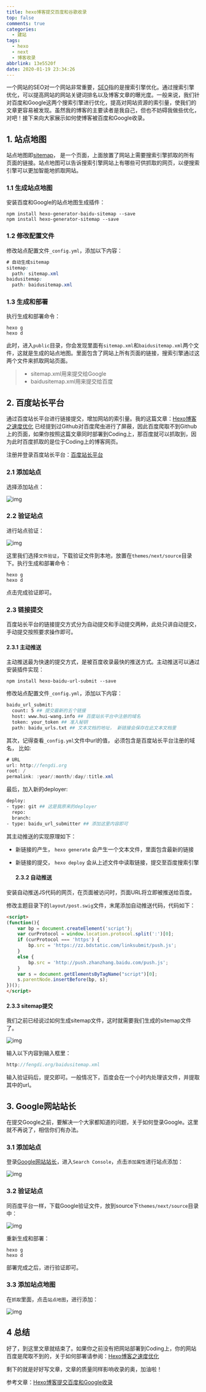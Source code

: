 ```yaml
---
title: hexo博客提交百度和谷歌收录
top: false
comments: true
categories:
  - 建站
tags:
  - hexo
  - next
  - 博客收录
abbrlink: 13e5520f
date: 2020-01-19 23:34:26
---
```


一个网站的SEO对一个网站非常重要，[SEO](https://link.jianshu.com?t=https://baike.baidu.com/item/SEO/102990?fr=aladdin)指的是搜索引擎优化。通过搜索引擎优化，可以提高网站的网站关键词排名以及博客文章的曝光度。一般来说，我们针对百度和Google这两个搜索引擎进行优化，提高对网站资源的索引量，使我们的文章更容易被发现。虽然我的博客的主要读者是我自己，但也不妨碍我做些优化，对吧！接下来向大家展示如何使博客被百度和Google收录。

<!-- more -->

## 1.	站点地图

站点地图即[sitemap](https://link.jianshu.com?t=https://baike.baidu.com/item/sitemap/6241567?fr=aladdin)， 是一个页面，上面放置了网站上需要搜索引擎抓取的所有页面的链接。站点地图可以告诉搜索引擎网站上有哪些可供抓取的网页，以便搜索引擎可以更加智能地抓取网站。

### 1.1	生成站点地图

安装百度和Google的站点地图生成插件：

```undefined
npm install hexo-generator-baidu-sitemap --save
npm install hexo-generator-sitemap --save
```

### 1.2	修改配置文件

修改站点配置文件`_config.yml`，添加以下内容：

```css
# 自动生成sitemap
sitemap:
  path: sitemap.xml
baidusitemap:
  path: baidusitemap.xml
```

### 1.3	生成和部署

执行生成和部署命令：

```undefined
hexo g
hexo d
```

此时，进入`public`目录，你会发现里面有`sitemap.xml`和`baidusitemap.xml`两个文件，这就是生成的站点地图。里面包含了网站上所有页面的链接，搜索引擎通过这两个文件来抓取网站页面。

> - sitemap.xml用来提交给Google
> - baidusitemap.xml用来提交给百度

## 2.	百度站长平台

通过百度站长平台进行链接提交，增加网站的索引量。我的这篇文章：[Hexo博客之速度优化](https://link.jianshu.com?t=http://fengdi.org/2017/08/07/Hexo博客之速度优化.html) 已经提到过Github对百度爬虫进行了屏蔽，因此百度爬取不到Github上的页面，如果你按照这篇文章同时部署到Coding上，那百度就可以抓取到，因为此时百度抓取的是位于Coding上的博客网页。

注册并登录百度站长平台：[百度站长平台](https://link.jianshu.com?t=http://zhanzhang.baidu.com/)

### 2.1	添加站点

选择添加站点：

![img](https:////upload-images.jianshu.io/upload_images/5635196-9bca3b38a6c1685d.png?imageMogr2/auto-orient/strip|imageView2/2/w/982/format/webp)

### 2.2	验证站点

进行站点验证：

![img](https:////upload-images.jianshu.io/upload_images/5635196-51233e024040d8d7.png?imageMogr2/auto-orient/strip|imageView2/2/w/982/format/webp)

这里我们选择`文件验证`，下载验证文件到本地，放置在`themes/next/source`目录下。执行生成和部署命令：

```undefined
hexo g
hexo d
```

点击完成验证即可。

### 2.3	链接提交

百度站长平台的链接提交方式分为自动提交和手动提交两种，此处只讲自动提交，手动提交按照要求操作即可。

#### 2.3.1	主动推送

主动推送最为快速的提交方式，是被百度收录最快的推送方式。主动推送可以通过安装插件实现：

```undefined
npm install hexo-baidu-url-submit --save
```

修改站点配置文件`_config.yml`，添加以下内容：

```bash
baidu_url_submit:
  count: 5 ## 提交最新的五个链接
  host: www.hui-wang.info ## 百度站长平台中注册的域名
  token: your_token ## 准入秘钥
  path: baidu_urls.txt ## 文本文档的地址， 新链接会保存在此文本文档里
```

其次，记得查看`_config.yml`文件中url的值， 必须包含是百度站长平台注册的域名， 比如:

```csharp
# URL
url: http://fengdi.org
root: /
permalink: :year/:month/:day/:title.xml
```

最后，加入新的deployer:

```bash
deploy:
- type: git ## 这是我原来的deployer
  repo:
  branch:
- type: baidu_url_submitter ## 添加这里内容即可
```

其主动推送的实现原理如下：

- 新链接的产生， `hexo generate` 会产生一个文本文件，里面包含最新的链接

- 新链接的提交， `hexo deploy` 会从上述文件中读取链接，提交至百度搜索引擎

  

  #### 2.3.2	自动推送

安装自动推送JS代码的网页，在页面被访问时，页面URL将立即被推送给百度。

修改主题目录下的`layout/post.swig`文件，末尾添加自动推送代码，代码如下：

```html
<script>
(function(){
    var bp = document.createElement('script');
    var curProtocol = window.location.protocol.split(':')[0];
    if (curProtocol === 'https') {
        bp.src = 'https://zz.bdstatic.com/linksubmit/push.js';        
    }
    else {
        bp.src = 'http://push.zhanzhang.baidu.com/push.js';
    }
    var s = document.getElementsByTagName("script")[0];
    s.parentNode.insertBefore(bp, s);
})();
</script>
```

#### 2.3.3	sitemap提交

我们之前已经说过如何生成sitemap文件，这时就需要我们生成的sitemap文件了。

![img](https:////upload-images.jianshu.io/upload_images/5635196-cfb7e4bd12e2deb8.png?imageMogr2/auto-orient/strip|imageView2/2/w/981/format/webp)

输入以下内容到输入框里：

```cpp
http://fengdi.org/baidusitemap.xml
```

输入验证码后，提交即可。一般情况下，百度会在一个小时内处理该文件，并提取其中的url。

## 3.	Google网站站长

在提交Google之前，要解决一个大家都知道的问题，关于如何登录Google。这里就不再说了，相信你们有办法。

### 3.1	添加站点

登录[Google网站站长](https://link.jianshu.com?t=https://www.google.com/webmasters/#?modal_active=none)，进入`Search Console`，点击`添加属性`进行站点添加：

![img](https:////upload-images.jianshu.io/upload_images/5635196-9a7ce99e3aaaf1a9.png?imageMogr2/auto-orient/strip|imageView2/2/w/1200/format/webp)

### 3.2	验证站点

同百度平台一样，下载Google验证文件，放到source下`themes/next/source`目录中：

![img](https:////upload-images.jianshu.io/upload_images/5635196-2a7e8f527d0b1b42.png?imageMogr2/auto-orient/strip|imageView2/2/w/1200/format/webp)

重新生成和部署：

```undefined
hexo g
hexo d
```

部署完成之后，进行验证即可。

### 3.3	添加站点地图

在`抓取`里面，点击`站点地图`，进行添加：

![img](https:////upload-images.jianshu.io/upload_images/5635196-7071aa22f10e2c28.png?imageMogr2/auto-orient/strip|imageView2/2/w/1200/format/webp)

## 4	总结

好了，到这里文章就结束了。如果你之前没有把网站部署到Coding上，你的网站百度是爬取不到的，关于如何部署请参阅：[Hexo博客之速度优化](https://link.jianshu.com?t=http://fengdi.org/2017/08/07/Hexo博客之速度优化.html)

剩下的就是好好写文章，文章的质量同样影响收录的奥，加油啦！

参考文章：[Hexo博客提交百度和Google收录]( https://www.jianshu.com/p/f8ec422ebd52 )